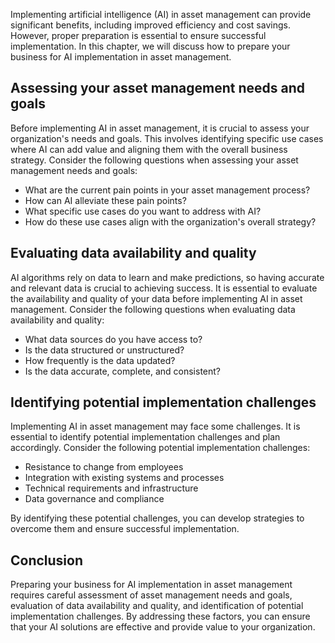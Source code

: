 
Implementing artificial intelligence (AI) in asset management can provide significant benefits, including improved efficiency and cost savings. However, proper preparation is essential to ensure successful implementation. In this chapter, we will discuss how to prepare your business for AI implementation in asset management.

Assessing your asset management needs and goals
-----------------------------------------------

Before implementing AI in asset management, it is crucial to assess your organization's needs and goals. This involves identifying specific use cases where AI can add value and aligning them with the overall business strategy. Consider the following questions when assessing your asset management needs and goals:

* What are the current pain points in your asset management process?
* How can AI alleviate these pain points?
* What specific use cases do you want to address with AI?
* How do these use cases align with the organization's overall strategy?

Evaluating data availability and quality
----------------------------------------

AI algorithms rely on data to learn and make predictions, so having accurate and relevant data is crucial to achieving success. It is essential to evaluate the availability and quality of your data before implementing AI in asset management. Consider the following questions when evaluating data availability and quality:

* What data sources do you have access to?
* Is the data structured or unstructured?
* How frequently is the data updated?
* Is the data accurate, complete, and consistent?

Identifying potential implementation challenges
-----------------------------------------------

Implementing AI in asset management may face some challenges. It is essential to identify potential implementation challenges and plan accordingly. Consider the following potential implementation challenges:

* Resistance to change from employees
* Integration with existing systems and processes
* Technical requirements and infrastructure
* Data governance and compliance

By identifying these potential challenges, you can develop strategies to overcome them and ensure successful implementation.

Conclusion
----------

Preparing your business for AI implementation in asset management requires careful assessment of asset management needs and goals, evaluation of data availability and quality, and identification of potential implementation challenges. By addressing these factors, you can ensure that your AI solutions are effective and provide value to your organization.
